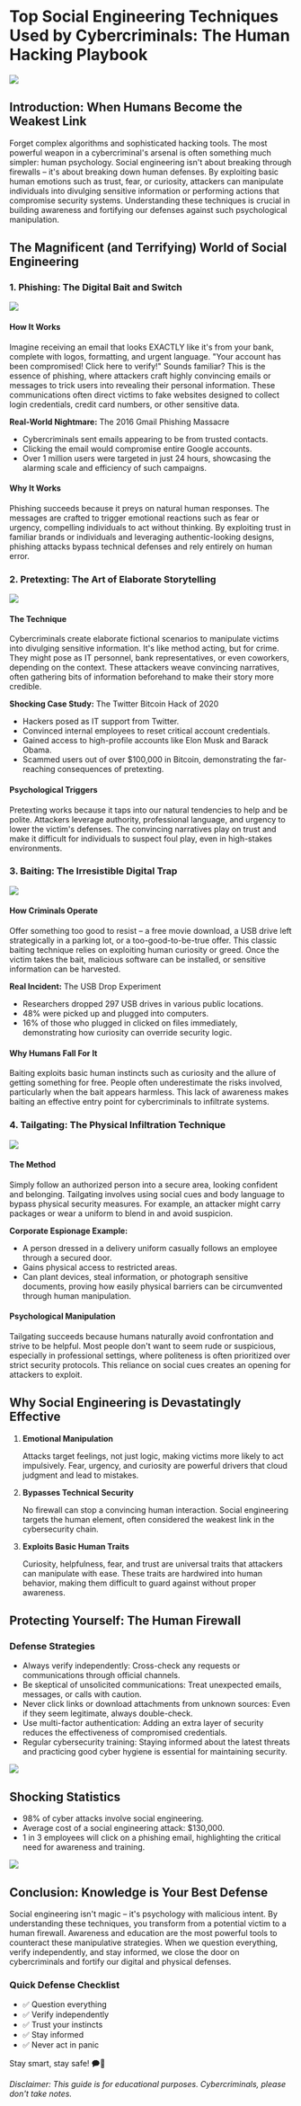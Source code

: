 # Top Social Engineering Techniques Used by Cybercriminals: The Human Hacking Playbook

![](https://raw.githubusercontent.com/seedon198/seedon198.github.io/refs/heads/master/static/media/blogs/social/man.png)  

## Introduction: When Humans Become the Weakest Link

Forget complex algorithms and sophisticated hacking tools. The most powerful weapon in a cybercriminal's arsenal is often something much simpler: human psychology. Social engineering isn't about breaking through firewalls – it's about breaking down human defenses. By exploiting basic human emotions such as trust, fear, or curiosity, attackers can manipulate individuals into divulging sensitive information or performing actions that compromise security systems. Understanding these techniques is crucial in building awareness and fortifying our defenses against such psychological manipulation.

## The Magnificent (and Terrifying) World of Social Engineering

### 1. Phishing: The Digital Bait and Switch

![](https://raw.githubusercontent.com/seedon198/seedon198.github.io/refs/heads/master/static/media/blogs/psychology/phish.png)  

#### How It Works

Imagine receiving an email that looks EXACTLY like it's from your bank, complete with logos, formatting, and urgent language. "Your account has been compromised! Click here to verify!" Sounds familiar? This is the essence of phishing, where attackers craft highly convincing emails or messages to trick users into revealing their personal information. These communications often direct victims to fake websites designed to collect login credentials, credit card numbers, or other sensitive data.

**Real-World Nightmare:** The 2016 Gmail Phishing Massacre

- Cybercriminals sent emails appearing to be from trusted contacts.
- Clicking the email would compromise entire Google accounts.
- Over 1 million users were targeted in just 24 hours, showcasing the alarming scale and efficiency of such campaigns.

#### Why It Works

Phishing succeeds because it preys on natural human responses. The messages are crafted to trigger emotional reactions such as fear or urgency, compelling individuals to act without thinking. By exploiting trust in familiar brands or individuals and leveraging authentic-looking designs, phishing attacks bypass technical defenses and rely entirely on human error.

### 2. Pretexting: The Art of Elaborate Storytelling

![](https://raw.githubusercontent.com/seedon198/seedon198.github.io/refs/heads/master/static/media/blogs/psychology/pre.png)  

#### The Technique

Cybercriminals create elaborate fictional scenarios to manipulate victims into divulging sensitive information. It's like method acting, but for crime. They might pose as IT personnel, bank representatives, or even coworkers, depending on the context. These attackers weave convincing narratives, often gathering bits of information beforehand to make their story more credible.

**Shocking Case Study:** The Twitter Bitcoin Hack of 2020

- Hackers posed as IT support from Twitter.
- Convinced internal employees to reset critical account credentials.
- Gained access to high-profile accounts like Elon Musk and Barack Obama.
- Scammed users out of over $100,000 in Bitcoin, demonstrating the far-reaching consequences of pretexting.

#### Psychological Triggers

Pretexting works because it taps into our natural tendencies to help and be polite. Attackers leverage authority, professional language, and urgency to lower the victim's defenses. The convincing narratives play on trust and make it difficult for individuals to suspect foul play, even in high-stakes environments.

### 3. Baiting: The Irresistible Digital Trap

![](https://raw.githubusercontent.com/seedon198/seedon198.github.io/refs/heads/master/static/media/blogs/psychology/bait.png)  

#### How Criminals Operate

Offer something too good to resist – a free movie download, a USB drive left strategically in a parking lot, or a too-good-to-be-true offer. This classic baiting technique relies on exploiting human curiosity or greed. Once the victim takes the bait, malicious software can be installed, or sensitive information can be harvested.

**Real Incident:** The USB Drop Experiment

- Researchers dropped 297 USB drives in various public locations.
- 48% were picked up and plugged into computers.
- 16% of those who plugged in clicked on files immediately, demonstrating how curiosity can override security logic.

#### Why Humans Fall For It

Baiting exploits basic human instincts such as curiosity and the allure of getting something for free. People often underestimate the risks involved, particularly when the bait appears harmless. This lack of awareness makes baiting an effective entry point for cybercriminals to infiltrate systems.

### 4. Tailgating: The Physical Infiltration Technique

![](https://raw.githubusercontent.com/seedon198/seedon198.github.io/refs/heads/master/static/media/blogs/psychology/tail.png)  

#### The Method

Simply follow an authorized person into a secure area, looking confident and belonging. Tailgating involves using social cues and body language to bypass physical security measures. For example, an attacker might carry packages or wear a uniform to blend in and avoid suspicion.

**Corporate Espionage Example:**

- A person dressed in a delivery uniform casually follows an employee through a secured door.
- Gains physical access to restricted areas.
- Can plant devices, steal information, or photograph sensitive documents, proving how easily physical barriers can be circumvented through human manipulation.

#### Psychological Manipulation

Tailgating succeeds because humans naturally avoid confrontation and strive to be helpful. Most people don't want to seem rude or suspicious, especially in professional settings, where politeness is often prioritized over strict security protocols. This reliance on social cues creates an opening for attackers to exploit.

## Why Social Engineering is Devastatingly Effective

1. **Emotional Manipulation**

   Attacks target feelings, not just logic, making victims more likely to act impulsively. Fear, urgency, and curiosity are powerful drivers that cloud judgment and lead to mistakes.

2. **Bypasses Technical Security**

   No firewall can stop a convincing human interaction. Social engineering targets the human element, often considered the weakest link in the cybersecurity chain.

3. **Exploits Basic Human Traits**

   Curiosity, helpfulness, fear, and trust are universal traits that attackers can manipulate with ease. These traits are hardwired into human behavior, making them difficult to guard against without proper awareness.

## Protecting Yourself: The Human Firewall

### Defense Strategies

- Always verify independently: Cross-check any requests or communications through official channels.
- Be skeptical of unsolicited communications: Treat unexpected emails, messages, or calls with caution.
- Never click links or download attachments from unknown sources: Even if they seem legitimate, always double-check.
- Use multi-factor authentication: Adding an extra layer of security reduces the effectiveness of compromised credentials.
- Regular cybersecurity training: Staying informed about the latest threats and practicing good cyber hygiene is essential for maintaining security.

![](https://raw.githubusercontent.com/seedon198/seedon198.github.io/refs/heads/master/static/media/blogs/psychology/soc.png)  

## Shocking Statistics

- 98% of cyber attacks involve social engineering.
- Average cost of a social engineering attack: $130,000.
- 1 in 3 employees will click on a phishing email, highlighting the critical need for awareness and training.

![](https://raw.githubusercontent.com/seedon198/seedon198.github.io/refs/heads/master/static/media/blogs/psychology/awar.png)  

## Conclusion: Knowledge is Your Best Defense

Social engineering isn't magic – it's psychology with malicious intent. By understanding these techniques, you transform from a potential victim to a human firewall. Awareness and education are the most powerful tools to counteract these manipulative strategies. When we question everything, verify independently, and stay informed, we close the door on cybercriminals and fortify our digital and physical defenses.

### Quick Defense Checklist

- ✅ Question everything
- ✅ Verify independently
- ✅ Trust your instincts
- ✅ Stay informed
- ✅ Never act in panic

Stay smart, stay safe! 🗭️🧠

*Disclaimer: This guide is for educational purposes. Cybercriminals, please don't take notes.*

